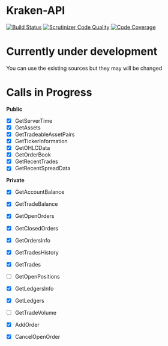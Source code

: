 # Kraken-API

[![Build Status](https://travis-ci.org/Hanisch-IT/kraken-api.svg?branch=master)](https://travis-ci.org/Hanisch-IT/kraken-api)
[![Scrutinizer Code Quality](https://scrutinizer-ci.com/g/Hanisch-IT/kraken-api/badges/quality-score.png?b=master)](https://scrutinizer-ci.com/g/Hanisch-IT/kraken-api/?branch=master)
[![Code Coverage](https://scrutinizer-ci.com/g/Hanisch-IT/kraken-api/badges/coverage.png?b=master)](https://scrutinizer-ci.com/g/Hanisch-IT/kraken-api/?branch=master)

# Currently under development
You can use the existing sources but they may will be changed

# Calls in Progress

**Public**
- [x] GetServerTime
- [x] GetAssets
- [x] GetTradeableAssetPairs
- [x] GetTickerInformation
- [x] GetOHLCData
- [x] GetOrderBook
- [x] GetRecentTrades
- [x] GetRecentSpreadData

**Private**
- [x] GetAccountBalance
- [x] GetTradeBalance
- [x] GetOpenOrders
- [x] GetClosedOrders
- [x] GetOrdersInfo
- [x] GetTradesHistory
- [x] GetTrades
- [ ] GetOpenPositions
- [x] GetLedgersInfo
- [x] GetLedgers
- [ ] GetTradeVolume
- [x] AddOrder
- [x] CancelOpenOrder

